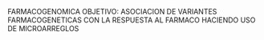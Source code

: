 FARMACOGENOMICA
OBJETIVO: ASOCIACION DE VARIANTES FARMACOGENETICAS CON LA RESPUESTA AL FARMACO HACIENDO USO DE MICROARREGLOS

